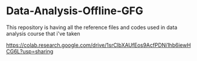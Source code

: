 # Data-Analysis-Offline-GFG
This repository is having all the reference files and codes used in data analysis course that i've taken

https://colab.research.google.com/drive/1srClbXAUfEos9AcfPDNi1hb6iewHCG6L?usp=sharing

